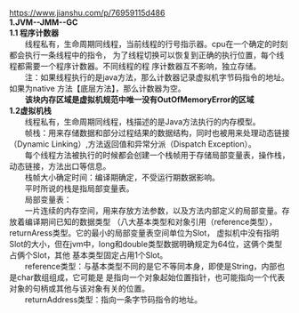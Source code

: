 https://www.jianshu.com/p/76959115d486  
**1.JVM--JMM--GC**  
**1.1 程序计数器**  
　　线程私有，生命周期同线程，当前线程的行号指示器。cpu在一个确定的时刻都会执行一条线程中的指令，
为了线程切换可以恢复到正确的执行位置，每个线程都需要一个程序计数器。不同线程的程
序计数器互不影响，独立存储。  
　　注：如果线程执行的是java方法，那么计数器记录虚拟机字节码指令的地址。如果为native
方法【底层方法】，那么计数器为空。  
　　**该块内存区域是虚拟机规范中唯一没有OutOfMemoryError的区域**  
**1.2虚拟机栈**  
　　线程私有，生命周期同线程，栈描述的是Java方法执行的内存模型。  
　　帧栈：用来存储数据和部分过程结果的数据结构，同时也被用来处理动态链接（Dynamic Linking）,方法返回值和异常分派（Dispatch Exception）。      
　　每个线程方法被执行的时候都会创建一个栈帧用于存储局部变量表，操作栈，动态链接，方法出口等信息。  
　　栈帧大小确定时间：编译期确定，不受运行期数据影响。  
　　平时所说的栈是指局部变量表。  
　　局部变量表：  
　　一片连续的内存空间，用来存放方法参数，以及方法内部定义的局部变量。存放着编译期间已知的数据类型
（八大基本类型和对象引用（reference类型），returnAress类型。它的最小的局部变量表空间单位为Slot，
虚拟机中没有指明Slot的大小，但在jvm中，long和double类型数据明确规定为64位，这俩个类型占俩个Slot，其他
基本类型固定占用1个Slot。  
　　reference类型：与基本类型不同的是它不等同本身，即使是String，内部也是char数组组成，它可能是
是指向一个对象起始位置指针，也可能指向一个代表对象的句柄或其他与该对象有关的位置。  
　　returnAddress类型：指向一条字节码指令的地址。  
    

